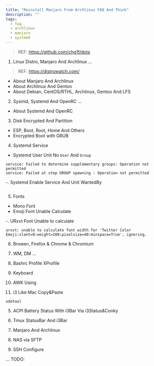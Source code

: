 ```yaml
---
title: "Reinstall Manjaro From Archlinux FAQ And Think"
description: ""
tags:
  - faq
  - archlinux
  - manjaro
  - systemd
---
```


> REF: https://github.com/chg1f/dots

1. Linux Distro, Manjaro And Archlinux ...

> REF: https://distrowatch.com/

- About Manjaro And Archlinux
- About Archlinux And Gentoo
- About Debian, CentOS/RTHL, Archlinux, Gentoo And LFS

2. Sysinid, Systemd And OpenRC ...

- About Systemd And OpenRC

3. Disk Encrypted And Partition

- ESP, Boot, Root, Home And Others
- Encrypted Boot with GRUB

4. Systemd Service

- Systemd User Unit No `User` And `Group`
```
service: Failed to determine supplementary groups: Operation not permitted
service: Failed at step GROUP spawning : Operation not permitted
```

-. Systemd Enable Service And Unit WantedBy
```
```

5. Fonts

- Mono Font
- Emoji Font Unable Calculate

-. URxvt Font Unable to calculate
```
urxvt: unable to calculate font width for 'Twitter Color Emoji:slant=0:weight=100:pixelsize=40:minspace=True', ignoring.
```

6. Browen, Firefox & Chrome & Chromium

7. WM, DM ...
8. Bashrc Profile XProfile
9. Keyboard

4. AWK Using
4. i3 Like Mac Copy&Paste
```
xdotool
```

5. ACPI Battery Status With i3Bar Via i3Status&Conky

5. Tmux StatusBar And i3Bar

6. Manjaro And Archlinux


7. NAS via SFTP

8. SSH Configure


... TODO:
